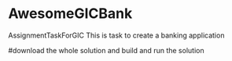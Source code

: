 # AwesomeGICBank
AssignmentTaskForGIC
This is task to create a banking application 

#download the whole solution and build and run the solution
